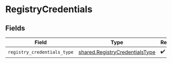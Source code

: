 # RegistryCredentials


## Fields

| Field                                                                            | Type                                                                             | Required                                                                         | Description                                                                      |
| -------------------------------------------------------------------------------- | -------------------------------------------------------------------------------- | -------------------------------------------------------------------------------- | -------------------------------------------------------------------------------- |
| `registry_credentials_type`                                                      | [shared.RegistryCredentialsType](../../models/shared/registrycredentialstype.md) | :heavy_check_mark:                                                               | N/A                                                                              |